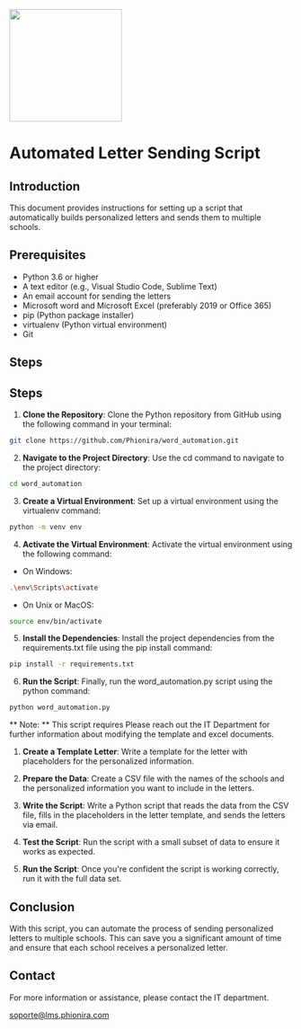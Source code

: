 
<img src="https://res.cloudinary.com/durbs4yfq/image/upload/v1694684619/logo/square_h2aswm.png" width="200" height="200" style="">

# Automated Letter Sending Script

## Introduction

This document provides instructions for setting up a script that automatically builds personalized letters and sends them to multiple schools.

## Prerequisites

- Python 3.6 or higher
- A text editor (e.g., Visual Studio Code, Sublime Text)
- An email account for sending the letters
- Microsoft word and Microsoft Excel (preferably 2019 or Office 365)
- pip (Python package installer)
- virtualenv (Python virtual environment)
- Git

## Steps
## Steps

1. **Clone the Repository**: Clone the Python repository from GitHub using the following command in your terminal:

```bash
git clone https://github.com/Phionira/word_automation.git
```
2. **Navigate to the Project Directory**: Use the cd command to navigate to the project directory:
```bash
cd word_automation
```
3. **Create a Virtual Environment**: Set up a virtual environment using the virtualenv command:
```bash
python -m venv env
```
4. **Activate the Virtual Environment**: Activate the virtual environment using the following command:
- On Windows:
```bash
.\env\Scripts\activate
```
- On Unix or MacOS:
```bash
source env/bin/activate
```

5. **Install the Dependencies**: Install the project dependencies from the requirements.txt file using the pip install command:
```bash
pip install -r requirements.txt
```
 
6. **Run the Script**: Finally, run the word_automation.py script using the python command:
```bash
python word_automation.py
```

** Note: ** This script requires Please reach out the IT Department for further information about modifying the template and excel documents. 
1. **Create a Template Letter**: Write a template for the letter with placeholders for the personalized information.

2. **Prepare the Data**: Create a CSV file with the names of the schools and the personalized information you want to include in the letters.

3. **Write the Script**: Write a Python script that reads the data from the CSV file, fills in the placeholders in the letter template, and sends the letters via email.

4. **Test the Script**: Run the script with a small subset of data to ensure it works as expected.

5. **Run the Script**: Once you're confident the script is working correctly, run it with the full data set.

## Conclusion

With this script, you can automate the process of sending personalized letters to multiple schools. This can save you a significant amount of time and ensure that each school receives a personalized letter.

## Contact

For more information or assistance, please contact the IT department.

soporte@lms.phionira.com
